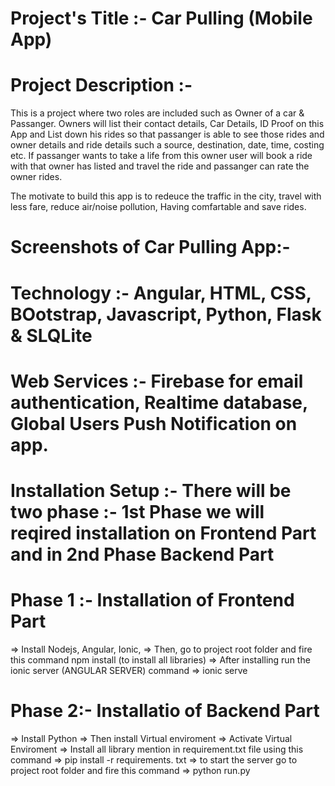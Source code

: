 # Project's Title :- Car Pulling (Mobile App)

# Project Description :- 

This is a project where two roles are included such as Owner of a car & Passanger. Owners will list their contact details, Car Details, ID Proof on this App and List down his rides so that passanger is able to see those rides and owner details and ride details such a source, destination, date, time, costing etc. If passanger wants to take a life from this owner user will book a ride with that owner has listed and travel the ride and passanger can rate the owner rides. 

The motivate to build this app is to redeuce the traffic in the city, travel with less fare, reduce air/noise pollution, Having comfartable and save rides.

# Screenshots of Car Pulling App:- 

# Technology :- Angular, HTML, CSS, BOotstrap, Javascript, Python, Flask & SLQLite

# Web Services :- Firebase for email authentication, Realtime database, Global Users Push Notification on app.

# Installation Setup :- There will be two phase :- 1st Phase we will reqired installation on Frontend Part and in 2nd Phase Backend Part


# Phase 1 :- Installation of Frontend Part

=> Install Nodejs, Angular, Ionic, 
=> Then, go to project root folder and fire this command npm install (to install all libraries)
=> After installing run the ionic server (ANGULAR SERVER) command => ionic serve


# Phase 2:- Installatio of Backend Part

=> Install Python 
=> Then install Virtual enviroment
=> Activate Virtual Enviroment 
=> Install all library mention in requirement.txt file using this command => pip install -r requirements. txt
=> to start the server go to project root folder and fire this command => python run.py




